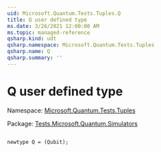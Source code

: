 ```yaml
---
uid: Microsoft.Quantum.Tests.Tuples.Q
title: Q user defined type
ms.date: 3/26/2021 12:00:00 AM
ms.topic: managed-reference
qsharp.kind: udt
qsharp.namespace: Microsoft.Quantum.Tests.Tuples
qsharp.name: Q
qsharp.summary: ''
---
```


# Q user defined type

Namespace: [Microsoft.Quantum.Tests.Tuples](xref:Microsoft.Quantum.Tests.Tuples)

Package: [Tests.Microsoft.Quantum.Simulators](https://nuget.org/packages/Tests.Microsoft.Quantum.Simulators)




```qsharp

newtype Q = (Qubit);
```

